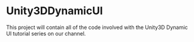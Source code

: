 # Unity3DDynamicUI

This project will contain all of the code involved with the Unity3D Dynamic UI tutorial series on our channel.
